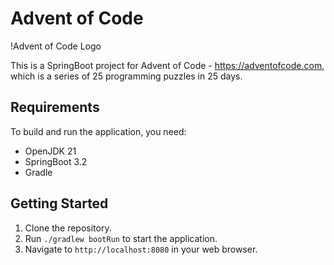 # Advent of Code

!Advent of Code Logo

This is a SpringBoot project for Advent of Code - https://adventofcode.com, which is a series of 25 programming puzzles in 25 days.

## Requirements

To build and run the application, you need:


- OpenJDK 21
- SpringBoot 3.2
- Gradle


## Getting Started

1. Clone the repository.
2. Run `./gradlew bootRun` to start the application.
3. Navigate to `http://localhost:8080` in your web browser.
